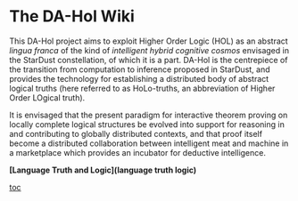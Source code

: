 # The DA-Hol Wiki

This DA-Hol project aims to exploit Higher Order Logic (HOL) as an abstract _lingua franca_ of the kind of _intelligent hybrid cognitive cosmos_ envisaged in the StarDust constellation, of which it is a part.
DA-Hol is the centrepiece of the transition from computation to inference proposed in StarDust, and provides the technology for establishing a distributed body of abstract logical truths (here referred to as HoLo-truths, an abbreviation of Higher Order LOgical truth).

It is envisaged that the present paradigm for interactive theorem proving on locally complete logical structures be evolved into support for reasoning in and contributing to globally distributed contexts, and that proof itself become a distributed collaboration between intelligent meat and machine in a marketplace which provides an incubator for deductive intelligence.

**[Language Truth and Logic](language truth logic)**

[toc](_toc)

